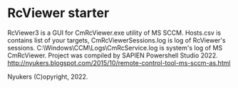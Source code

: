 # RcViewer starter
RcViewer3 is a GUI for CmRcViewer.exe utility of MS SCCM.
Hosts.csv is contains list of your targets, CmRcViewerSessions.log is log of RcViewer's sessions. C:\Windows\CCM\Logs\CmRcService.log is system's log of MS CmRcViewer.
Project was compiled by SAPIEN Powershell Studio 2022.
http://nyukers.blogspot.com/2015/10/remote-control-tool-ms-sccm-as.html

Nyukers (C)opyright, 2022.
